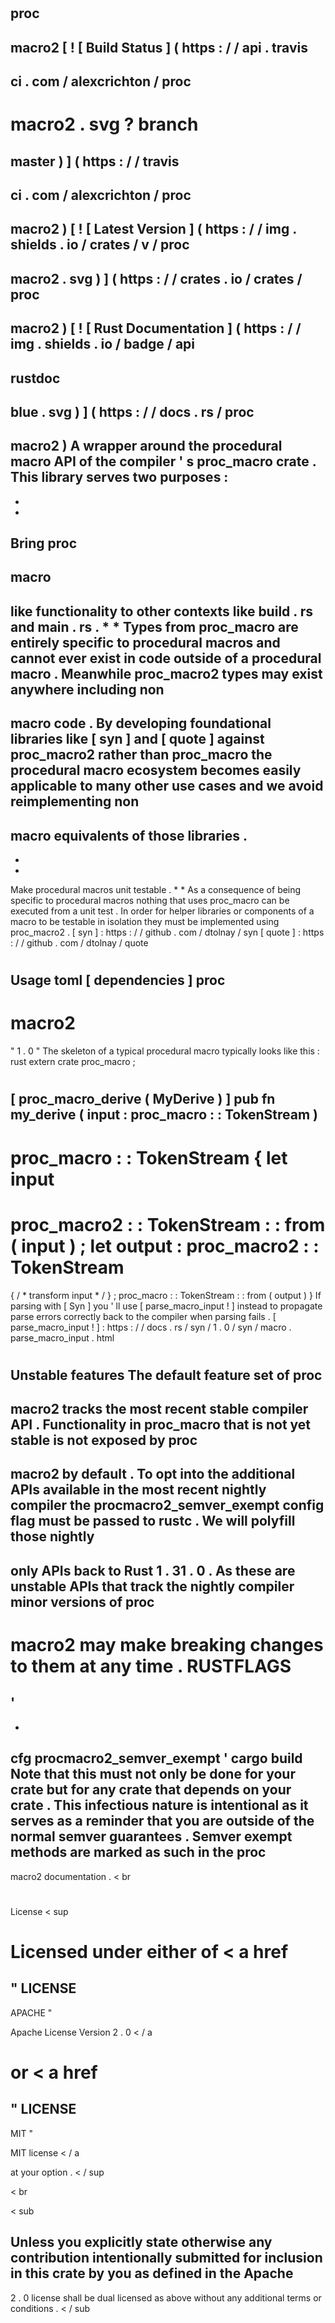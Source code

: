 #
proc
-
macro2
[
!
[
Build
Status
]
(
https
:
/
/
api
.
travis
-
ci
.
com
/
alexcrichton
/
proc
-
macro2
.
svg
?
branch
=
master
)
]
(
https
:
/
/
travis
-
ci
.
com
/
alexcrichton
/
proc
-
macro2
)
[
!
[
Latest
Version
]
(
https
:
/
/
img
.
shields
.
io
/
crates
/
v
/
proc
-
macro2
.
svg
)
]
(
https
:
/
/
crates
.
io
/
crates
/
proc
-
macro2
)
[
!
[
Rust
Documentation
]
(
https
:
/
/
img
.
shields
.
io
/
badge
/
api
-
rustdoc
-
blue
.
svg
)
]
(
https
:
/
/
docs
.
rs
/
proc
-
macro2
)
A
wrapper
around
the
procedural
macro
API
of
the
compiler
'
s
proc_macro
crate
.
This
library
serves
two
purposes
:
-
*
*
Bring
proc
-
macro
-
like
functionality
to
other
contexts
like
build
.
rs
and
main
.
rs
.
*
*
Types
from
proc_macro
are
entirely
specific
to
procedural
macros
and
cannot
ever
exist
in
code
outside
of
a
procedural
macro
.
Meanwhile
proc_macro2
types
may
exist
anywhere
including
non
-
macro
code
.
By
developing
foundational
libraries
like
[
syn
]
and
[
quote
]
against
proc_macro2
rather
than
proc_macro
the
procedural
macro
ecosystem
becomes
easily
applicable
to
many
other
use
cases
and
we
avoid
reimplementing
non
-
macro
equivalents
of
those
libraries
.
-
*
*
Make
procedural
macros
unit
testable
.
*
*
As
a
consequence
of
being
specific
to
procedural
macros
nothing
that
uses
proc_macro
can
be
executed
from
a
unit
test
.
In
order
for
helper
libraries
or
components
of
a
macro
to
be
testable
in
isolation
they
must
be
implemented
using
proc_macro2
.
[
syn
]
:
https
:
/
/
github
.
com
/
dtolnay
/
syn
[
quote
]
:
https
:
/
/
github
.
com
/
dtolnay
/
quote
#
#
Usage
toml
[
dependencies
]
proc
-
macro2
=
"
1
.
0
"
The
skeleton
of
a
typical
procedural
macro
typically
looks
like
this
:
rust
extern
crate
proc_macro
;
#
[
proc_macro_derive
(
MyDerive
)
]
pub
fn
my_derive
(
input
:
proc_macro
:
:
TokenStream
)
-
>
proc_macro
:
:
TokenStream
{
let
input
=
proc_macro2
:
:
TokenStream
:
:
from
(
input
)
;
let
output
:
proc_macro2
:
:
TokenStream
=
{
/
*
transform
input
*
/
}
;
proc_macro
:
:
TokenStream
:
:
from
(
output
)
}
If
parsing
with
[
Syn
]
you
'
ll
use
[
parse_macro_input
!
]
instead
to
propagate
parse
errors
correctly
back
to
the
compiler
when
parsing
fails
.
[
parse_macro_input
!
]
:
https
:
/
/
docs
.
rs
/
syn
/
1
.
0
/
syn
/
macro
.
parse_macro_input
.
html
#
#
Unstable
features
The
default
feature
set
of
proc
-
macro2
tracks
the
most
recent
stable
compiler
API
.
Functionality
in
proc_macro
that
is
not
yet
stable
is
not
exposed
by
proc
-
macro2
by
default
.
To
opt
into
the
additional
APIs
available
in
the
most
recent
nightly
compiler
the
procmacro2_semver_exempt
config
flag
must
be
passed
to
rustc
.
We
will
polyfill
those
nightly
-
only
APIs
back
to
Rust
1
.
31
.
0
.
As
these
are
unstable
APIs
that
track
the
nightly
compiler
minor
versions
of
proc
-
macro2
may
make
breaking
changes
to
them
at
any
time
.
RUSTFLAGS
=
'
-
-
cfg
procmacro2_semver_exempt
'
cargo
build
Note
that
this
must
not
only
be
done
for
your
crate
but
for
any
crate
that
depends
on
your
crate
.
This
infectious
nature
is
intentional
as
it
serves
as
a
reminder
that
you
are
outside
of
the
normal
semver
guarantees
.
Semver
exempt
methods
are
marked
as
such
in
the
proc
-
macro2
documentation
.
<
br
>
#
#
#
#
License
<
sup
>
Licensed
under
either
of
<
a
href
=
"
LICENSE
-
APACHE
"
>
Apache
License
Version
2
.
0
<
/
a
>
or
<
a
href
=
"
LICENSE
-
MIT
"
>
MIT
license
<
/
a
>
at
your
option
.
<
/
sup
>
<
br
>
<
sub
>
Unless
you
explicitly
state
otherwise
any
contribution
intentionally
submitted
for
inclusion
in
this
crate
by
you
as
defined
in
the
Apache
-
2
.
0
license
shall
be
dual
licensed
as
above
without
any
additional
terms
or
conditions
.
<
/
sub
>
